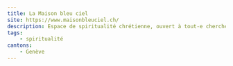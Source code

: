 ```yaml
---
title: La Maison bleu ciel
site: https://www.maisonbleuciel.ch/
description: Espace de spiritualité chrétienne, ouvert à tout-e chercheur-se spirituel-le
tags:
    - spiritualité
cantons: 
    - Genève
---
```

